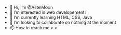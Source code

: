 - 👋 Hi, I’m @AstelMoon
- 👀 I’m interested in web developement!
- 🌱 I’m currently learning HTML, CSS, Java
- 💞️ I’m looking to collaborate on nothing at the moment
- 📫 How to reach me >.>

<!---
moonlightlust/moonlightlust is a ✨ special ✨ repository because its `README.md` (this file) appears on your GitHub profile.
You can click the Preview link to take a look at your changes.
--->
